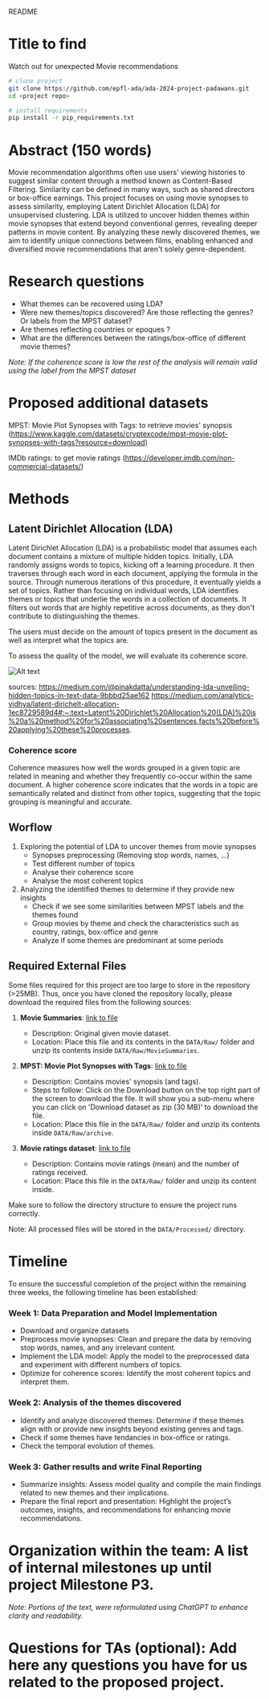 README 
# Title to find
Watch out for unexpected Movie recommendations

```bash
# clone project
git clone https://github.com/epfl-ada/ada-2024-project-padawans.git
cd <project repo>

# install requirements
pip install -r pip_requirements.txt
```


# Abstract (150 words)
Movie recommendation algorithms often use users' viewing histories to suggest similar content through a method known as Content-Based Filtering. Similarity can be defined in many ways, such as shared directors or box-office earnings. This project focuses on using movie synopses to assess similarity, employing Latent Dirichlet Allocation (LDA) for unsupervised clustering. LDA is utilized to uncover hidden themes within movie synopses that extend beyond conventional genres, revealing deeper patterns in movie content. By analyzing these newly discovered themes, we aim to identify unique connections between films, enabling enhanced and diversified movie recommendations that aren't solely genre-dependent.


# Research questions
+ What themes can be recovered using LDA?
+ Were new themes/topics discovered? Are those reflecting the genres? Or labels from the MPST dataset?
+ Are themes reflecting countries or epoques ?
+ What are the differences between the ratings/box-office of different movie themes?

*Note: If the coherence score is low the rest of the analysis will remain valid using the label from the MPST dataset*

# Proposed additional datasets
MPST: Movie Plot Synopses with Tags: to retrieve movies' synopsis (https://www.kaggle.com/datasets/cryptexcode/mpst-movie-plot-synopses-with-tags?resource=download)

IMDb ratings: to get movie ratings (https://developer.imdb.com/non-commercial-datasets/)


# Methods
## Latent Dirichlet Allocation (LDA)
Latent Dirichlet Allocation (LDA) is a probabilistic model that assumes each document contains a mixture of multiple hidden topics. Initially, LDA randomly assigns words to topics, kicking off a learning procedure. It then traverses through each word in each document, applying the formula in the source. Through numerous iterations of this procedure, it eventually yields a set of topics. Rather than focusing on individual words, LDA identifies themes or topics that underlie the words in a collection of documents. 
It filters out words that are highly repetitive across documents, as they don't contribute to distinguishing the themes. 

The users must decide on the amount of topics present in the document as well as interpret what the topics are.

To assess the quality of the model, we will evaluate its coherence score.

![Alt text](https://miro.medium.com/v2/resize:fit:1178/format:webp/0*J1oMupf58psVRVCH.png)

sources: 
https://medium.com/@pinakdatta/understanding-lda-unveiling-hidden-topics-in-text-data-9bbbd25ae162
https://medium.com/analytics-vidhya/latent-dirichelt-allocation-1ec8729589d4#:~:text=Latent%20Dirichlet%20Allocation%20(LDA)%20is%20a%20method%20for%20associating%20sentences,facts%20before%20applying%20these%20processes.

### Coherence score
Coherence measures how well the words grouped in a given topic are related in meaning and whether they frequently co-occur within the same document. A higher coherence score indicates that the words in a topic are semantically related and distinct from other topics, suggesting that the topic grouping is meaningful and accurate.


## Worflow
1. Exploring the potential of LDA to uncover themes from movie synopses
   + Synopses preprocessing (Removing stop words, names, ...)
   + Test different number of topics
   + Analyse their coherence score
   + Analyse the most coherent topics
2. Analyzing the identified themes to determine if they provide new insights
   + Check if we see some similarities between MPST labels and the themes found
   + Group movies by theme and check the characteristics such as country, ratings, box-office and genre
   + Analyze if some themes are predominant at some periods

  
## Required External Files

Some files required for this project are too large to store in the repository (>25MB). Thus, once you have cloned the repository locally, please download the required files from the following sources:

1. **Movie Summaries**: [link to file](https://www.cs.cmu.edu/~ark/personas/data/MovieSummaries.tar.gz)  
   - Description: Original given movie dataset.
   - Location: Place this file and its contents in the `DATA/Raw/` folder and unzip its contents inside `DATA/Raw/MovieSummaries`.

2. **MPST: Movie Plot Synopses with Tags**: [link to file](https://www.kaggle.com/datasets/cryptexcode/mpst-movie-plot-synopses-with-tags?resource=download)  
   - Description: Contains movies' synopsis (and tags).
   - Steps to follow: Click on the Download button on the top right part of the screen to download the file. It will show you a sub-menu where you can click on 'Download dataset as zip (30 MB)' to download the file.
   - Location: Place this file in the `DATA/Raw/` folder and unzip its contents inside `DATA/Raw/archive`.

3. **Movie ratings dataset**: [link to file](https://datasets.imdbws.com/title.ratings.tsv.gz)  
   - Description: Contains movie ratings (mean) and the number of ratings received.
   - Location: Place this file in the `DATA/Raw/` folder and unzip its content inside.

Make sure to follow the directory structure to ensure the project runs correctly.

Note: All processed files will be stored in the `DATA/Processed/` directory.
   
# Timeline
To ensure the successful completion of the project within the remaining three weeks, the following timeline has been established:

### Week 1: Data Preparation and Model Implementation
+ Download and organize datasets
+ Preprocess movie synopses: Clean and prepare the data by removing stop words, names, and any irrelevant content.
+ Implement the LDA model: Apply the model to the preprocessed data and experiment with different numbers of topics.
+ Optimize for coherence scores: Identify the most coherent topics and interpret them.
### Week 2: Analysis of the themes discovered
+ Identify and analyze discovered themes: Determine if these themes align with or provide new insights beyond existing genres and tags.
+ Check if some themes have tendancies in box-office or ratings.
+ Check the temporal evolution of themes.
### Week 3: Gather results and write Final Reporting
+ Summarize insights: Assess model quality and compile the main findings related to new themes and their implications.
+ Prepare the final report and presentation: Highlight the project’s outcomes, insights, and recommendations for enhancing movie recommendations.


# Organization within the team: A list of internal milestones up until project Milestone P3.

*Note: Portions of the text, were reformulated using ChatGPT to enhance clarity and readability.*
# Questions for TAs (optional): Add here any questions you have for us related to the proposed project.
